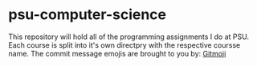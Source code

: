 # psu-computer-science
This repository will hold all of the programming assignments I do at PSU. Each course is split into it's own directpry with the respective coursse name. The commit message emojis are brought to you by: [Gitmoji](https://gitmoji.carloscuesta.me)
